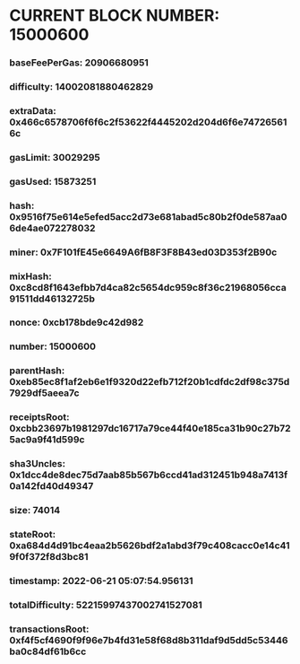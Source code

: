 # CURRENT BLOCK NUMBER: 15000600

### baseFeePerGas: 20906680951
### difficulty: 14002081880462829
### extraData: 0x466c6578706f6f6c2f53622f4445202d204d6f6e747265616c
### gasLimit: 30029295
### gasUsed: 15873251
### hash: 0x9516f75e614e5efed5acc2d73e681abad5c80b2f0de587aa06de4ae072278032
### miner: 0x7F101fE45e6649A6fB8F3F8B43ed03D353f2B90c
### mixHash: 0xc8cd8f1643efbb7d4ca82c5654dc959c8f36c21968056cca91511dd46132725b
### nonce: 0xcb178bde9c42d982
### number: 15000600
### parentHash: 0xeb85ec8f1af2eb6e1f9320d22efb712f20b1cdfdc2df98c375d7929df5aeea7c
### receiptsRoot: 0xcbb23697b1981297dc16717a79ce44f40e185ca31b90c27b725ac9a9f41d599c
### sha3Uncles: 0x1dcc4de8dec75d7aab85b567b6ccd41ad312451b948a7413f0a142fd40d49347
### size: 74014
### stateRoot: 0xa684d4d91bc4eaa2b5626bdf2a1abd3f79c408cacc0e14c419f0f372f8d3bc81
### timestamp: 2022-06-21 05:07:54.956131
### totalDifficulty: 52215997437002741527081
### transactionsRoot: 0xf4f5cf4690f9f96e7b4fd31e58f68d8b311daf9d5dd5c53446ba0c84df61b6cc
